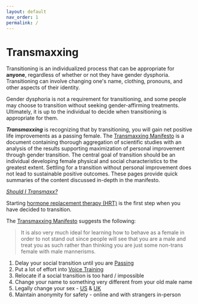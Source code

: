 ```yaml
---
layout: default
nav_order: 1
permalink: /
---
```


# Transmaxxing

Transitioning is an individualized process that can be appropriate for **anyone**, regardless of whether or not they have gender dysphoria. Transitioning can involve changing one's name, clothing, pronouns, and other aspects of their identity.

Gender dysphoria is not a requirement for transitioning, and some people may choose to transition without seeking gender-affirming treatments. Ultimately, it is up to the individual to decide when transitioning is appropriate for them.

***Transmaxxing*** is recognizing that by transitioning, you will gain net positive life improvements as a passing female. The [Transmaxxing Manifesto](https://www.scribd.com/document/720824358/Transmaxxing14) is a document containing thorough aggregation of scientific studies with an analysis of the results supporting maximization of personal improvement through gender transition. The central goal of transition should be an individual developing female physical and social characteristics to the greatest extent. Settling for a transition without personal improvement does not lead to sustainable positive outcomes. These pages provide quick summaries of the content discussed in-depth in the manifesto.

[*Should I Transmaxx?*](WHY)

Starting [hormone replacement therapy (HRT)](medical/HRT) is the first step when you have decided to transition.

The [Transmaxxing Manifesto](https://www.scribd.com/document/720824358/Transmaxxing14) suggests the following:


> It is also very much ideal for learning how to behave as a female in order to not stand out since people 
will see that you are a male and treat you as such rather than thinking you are just some non-trans 
female with male mannerisms. 

1. Delay your social transition until you are [Passing](passing/PASSING)
2. Put a lot of effort into [Voice Training](VOICE) 
3. Relocate if a social transition is too hard / impossible
5. Change your name to something very different from your old male name
6. Legally change your sex - [US](https://transequality.org/documents/) & [UK](https://genderkit.org.uk/category/id-documents/)
7. Maintain anonymity for safety - online and with strangers in-person
